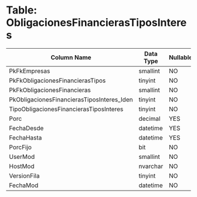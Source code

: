 # Table: ObligacionesFinancierasTiposInteres

| Column Name | Data Type | Nullable |
|-------------|-----------|----------|
| PkFkEmpresas | smallint | NO |
| PkFkObligacionesFinancierasTipos | tinyint | NO |
| PkFkObligacionesFinancieras | smallint | NO |
| PkObligacionesFinancierasTiposInteres_Iden | tinyint | NO |
| TipoObligacionesFinancierasTiposInteres | tinyint | NO |
| Porc | decimal | YES |
| FechaDesde | datetime | YES |
| FechaHasta | datetime | YES |
| PorcFijo | bit | NO |
| UserMod | smallint | NO |
| HostMod | nvarchar | NO |
| VersionFila | tinyint | NO |
| FechaMod | datetime | NO |
